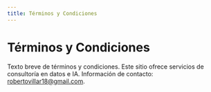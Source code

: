 ```yaml
---
title: Términos y Condiciones
---
```

# Términos y Condiciones

Texto breve de términos y condiciones. Este sitio ofrece servicios de consultoría en datos e IA. Información de contacto: robertovillar18@gmail.com.